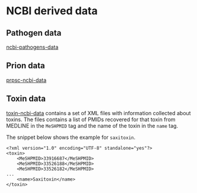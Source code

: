 # NCBI derived data

## Pathogen data

[ncbi-pathogens-data](./ncbi-pathogens-data) 

## Prion data

[prpsc-ncbi-data](./prpsc-ncbi-data)

## Toxin data

[toxin-ncbi-data](./toxin-ncbi-data) contains a set of XML files with information collected about toxins. The files contains a list of PMIDs recovered for that toxin from MEDLINE in the `MeSHPMID` tag and the name of the toxin in the `name` tag.

The snippet below shows the example for `saxitoxin`.

```
<?xml version="1.0" encoding="UTF-8" standalone="yes"?>
<toxin>
    <MeSHPMID>33916687</MeSHPMID>
    <MeSHPMID>33526188</MeSHPMID>
    <MeSHPMID>33526182</MeSHPMID>
...
    <name>Saxitoxin</name>
</toxin>
```
